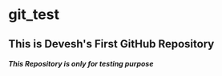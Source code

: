 # git_test
## This is Devesh's First GitHub Repository
##### This Repository is only for testing purpose
